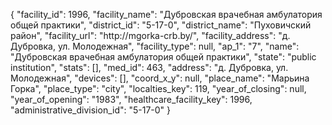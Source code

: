 {
    "facility_id": 1996,
    "facility_name": "Дубровская врачебная амбулатория общей практики",
    "district_id": "5-17-0",
    "district_name": "Пуховичский район",
    "facility_url": "http:\/\/mgorka-crb.by\/",
    "facility_address": "д. Дубровка, ул. Молодежная",
    "facility_type": null,
    "ap_1": "7",
    "name": "Дубровская врачебная амбулатория общей практики",
    "state": "public institution",
    "stats": [],
    "med_id": 463,
    "address": "д. Дубровка, ул. Молодежная",
    "devices": [],
    "coord_x_y": null,
    "place_name": "Марьина Горка",
    "place_type": "city",
    "localties_key": 119,
    "year_of_closing": null,
    "year_of_opening": "1983",
    "healthcare_facility_key": 1996,
    "administrative_division_id": "5-17-0"
}